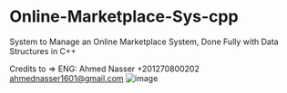 # Online-Marketplace-Sys-cpp
System to Manage an Online Marketplace System, Done Fully with Data Structures in C++

Credits to => ENG: Ahmed Nasser +201270800202 ahmednasser1601@gmail.com
![image](https://user-images.githubusercontent.com/60184582/121780435-95997480-cba0-11eb-992d-11f4089a3001.png)
